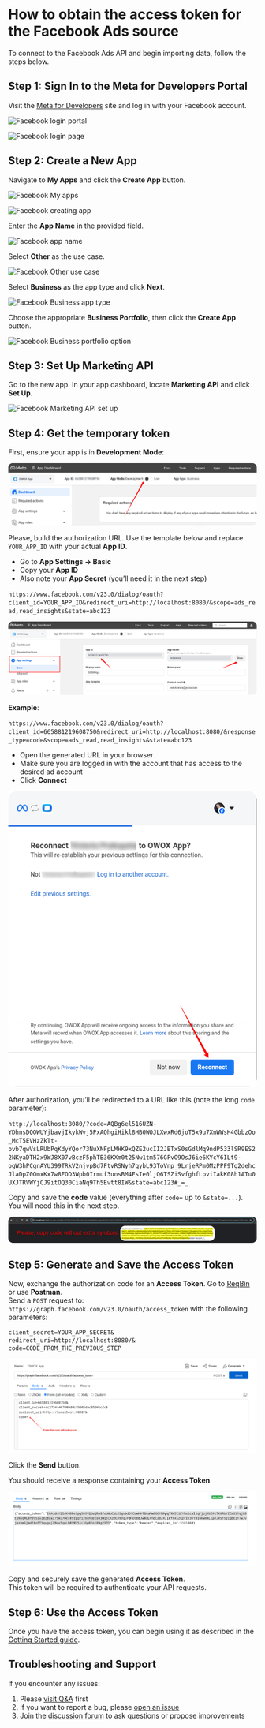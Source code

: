 # How to obtain the access token for the Facebook Ads source

To connect to the Facebook Ads API and begin importing data, follow the steps below.

## Step 1: Sign In to the Meta for Developers Portal

Visit the [Meta for Developers](https://developers.facebook.com/) site and log in with your Facebook account.

![Facebook login portal](res/facebook_login_portal.png)

![Facebook login page](res/facebook_login.png)

## Step 2: Create a New App

Navigate to **My Apps** and click the **Create App** button.

![Facebook My apps](res/facebook_myapps.png)

![Facebook creating app](res/facebook_createapp.png)

Enter the **App Name** in the provided field.

![Facebook app name](res/facebook_appname.png)

Select **Other** as the use case.  

![Facebook Other use case](res/facebook_other.png)

Select **Business** as the app type and click **Next**.  

![Facebook Business app type](res/facebook_business.png)

Choose the appropriate **Business Portfolio**, then click the **Create App** button.  

![Facebook Business portfolio option](res/facebook_portfolio.png)

## Step 3: Set Up Marketing API

Go to the new app. In your app dashboard, locate **Marketing API** and click **Set Up**.  

![Facebook Marketing API set up](res/facebook_setup.png)

## Step 4: Get the temporary token

First, ensure your app is in **Development Mode**:

![Facebook Development Mode](res/facebook_devmode.png)

Please, build the authorization URL. Use the template below and replace `YOUR_APP_ID` with your actual **App ID**.  

- Go to **App Settings → Basic**  
- Copy your **App ID**  
- Also note your **App Secret** (you’ll need it in the next step)

`https://www.facebook.com/v23.0/dialog/oauth?client_id=YOUR_APP_ID&redirect_uri=http://localhost:8080/&scope=ads_read,read_insights&state=abc123`

![Facebook Copy App ID](res/facebook_copyappid.png)

**Example**:

`https://www.facebook.com/v23.0/dialog/oauth?client_id=665881219608750&redirect_uri=http://localhost:8080/&response_type=code&scope=ads_read,read_insights&state=abc123`

- Open the generated URL in your browser  
- Make sure you are logged in with the account that has access to the desired ad account  
- Click **Connect**

![Facebook Connect](res/facebook_reconnect.png)

After authorization, you’ll be redirected to a URL like this (note the long `code` parameter):

`http://localhost:8080/?code=AQBg6el516UZN-YDhnsDQOWUYjbavjIkykWvj5PxAOhgiHikl8HB0WOJLXwxRd6joT5x9u7XnWWsH4GbbzOo_McT5EVHzZkTt-bvb7qwVsLRUbPqKdyYQor73NuXNFpLMHK9xQZE2ucII2JBTxS0sGdlMq9ndP533lSR9ES22NKyaDTH2x9WJ8X07vBczF5phTB36KXm0t25Nw1tm576GFvO9OsJ6ie6KYcY6ILt9-ogW3hPCgnAYU399TRkV2njvpBd7FtvRSNyh7qybL93ToVnp_9LrjeRPm0MzPPF9Tg2dehcJlaDpZ0OmxKx7w8EOD3Wpb0Irmuf3unsBM4FsIe0ljQ6TSZiSvfghfLpviIakK08h1ATu0UXJTRVWYjCJ9itOQ30CiaNq9Th5Evtt8IW&state=abc123#_=_`

Copy and save the **code** value (everything after `code=` up to `&state=...`).  
You will need this in the next step.

![Facebook copy code](res/facebook_copycode.png)

## Step 5: Generate and Save the Access Token

Now, exchange the authorization code for an **Access Token**. Go to [ReqBin](https://reqbin.com/) or use **Postman**.  
Send a `POST` request to:
`https://graph.facebook.com/v23.0/oauth/access_token` with the following parameters:

```client_id=YOU_APP_ID&
client_secret=YOUR_APP_SECRET&
redirect_uri=http://localhost:8080/&
code=CODE_FROM_THE_PREVIOUS_STEP
```

![Facebook Query](res/facebook_query.png)

Click the **Send** button.

You should receive a response containing your **Access Token**.

![Facebook token](res/facebook_token.png)

Copy and securely save the generated **Access Token**.  
This token will be required to authenticate your API requests.

## Step 6: Use the Access Token

Once you have the access token, you can begin using it as described in the [Getting Started guide](GETTING_STARTED.md).

## Troubleshooting and Support

If you encounter any issues:

1. Please [visit Q&A](https://github.com/OWOX/owox-data-marts/discussions/categories/q-a) first
2. If you want to report a bug, please [open an issue](https://github.com/OWOX/owox-data-marts/issues)
3. Join the [discussion forum](https://github.com/OWOX/owox-data-marts/discussions) to ask questions or propose improvements
